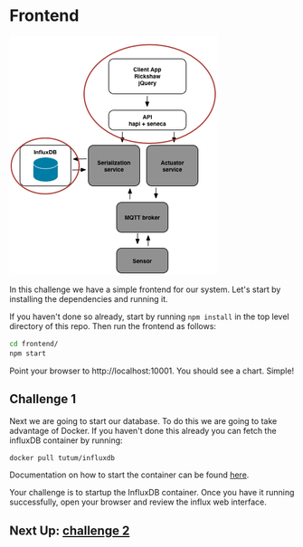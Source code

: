 # Frontend

![image](../images/challenge1.png)

In this challenge we have a simple frontend for our system. Let's start by
installing the dependencies and running it.

If you haven't done so already, start by running `npm install` in the top level
directory of this repo. Then run the frontend as follows:

```sh
cd frontend/
npm start
```

Point your browser to http://localhost:10001. You should see a chart. Simple!

## Challenge 1
Next we are going to start our database. To do this we are going to take
advantage of Docker. If you haven't done this already you can fetch the influxDB
container by running:

```sh
docker pull tutum/influxdb
```

Documentation on how to start the container can be found
[here](https://hub.docker.com/r/tutum/influxdb/).

Your challenge is to startup the InfluxDB container. Once you have it running
successfully, open your browser and review the influx web interface.

## Next Up: [challenge 2](../challenge2/README.md)
